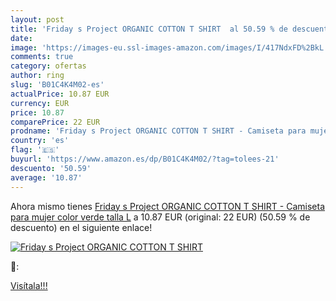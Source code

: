 ```yaml
---
layout: post
title: 'Friday s Project ORGANIC COTTON T SHIRT  al 50.59 % de descuento'
date: 
image: 'https://images-eu.ssl-images-amazon.com/images/I/417NdxFD%2BkL._SL200_.jpg'
comments: true
category: ofertas
author: ring
slug: 'B01C4K4M02-es'
actualPrice: 10.87 EUR
currency: EUR
price: 10.87
comparePrice: 22 EUR
prodname: 'Friday s Project ORGANIC COTTON T SHIRT - Camiseta para mujer  color verde  talla L'
country: 'es'
flag: '🇪🇸'
buyurl: 'https://www.amazon.es/dp/B01C4K4M02/?tag=tolees-21'
descuento: '50.59'
average: '10.87'
---
```


Ahora mismo tienes [Friday s Project ORGANIC COTTON T SHIRT - Camiseta para mujer  color verde  talla L](https://www.amazon.es/dp/B01C4K4M02/?tag=tolees-21) a 10.87 EUR (original: 22 EUR) (50.59 %  de descuento) en el siguiente enlace!

[![Friday s Project ORGANIC COTTON T SHIRT ](https://images-eu.ssl-images-amazon.com/images/I/417NdxFD%2BkL._SL200_.jpg)](https://www.amazon.es/dp/B01C4K4M02/?tag=tolees-21)

🔎:


[Visítala!!!](https://www.amazon.es/dp/B01C4K4M02/?tag=tolees-21)
